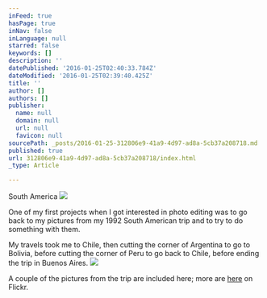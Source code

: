```yaml
---
inFeed: true
hasPage: true
inNav: false
inLanguage: null
starred: false
keywords: []
description: ''
datePublished: '2016-01-25T02:40:33.784Z'
dateModified: '2016-01-25T02:39:40.425Z'
title: ''
author: []
authors: []
publisher:
  name: null
  domain: null
  url: null
  favicon: null
sourcePath: _posts/2016-01-25-312806e9-41a9-4d97-ad8a-5cb37a208718.md
published: true
url: 312806e9-41a9-4d97-ad8a-5cb37a208718/index.html
_type: Article

---
```

South America
![](https://the-grid-user-content.s3-us-west-2.amazonaws.com/129d93d5-3280-4eec-ac5b-8b88a376914a.jpg)

One of my first projects when I got interested in photo editing was to go back to my pictures from my 1992 South American trip and to try to do something with them.

My travels took me to Chile, then cutting the corner of Argentina to go to Bolivia, before cutting the corner of Peru to go back to Chile, before ending the trip in Buenos Aires.
![](https://the-grid-user-content.s3-us-west-2.amazonaws.com/e912da7f-d935-435b-8139-9ad7f8f0725d.jpg)

A couple of the pictures from the trip are included here; more are [here][0] on Flickr.

[0]: https://www.flickr.com/photos/jonathaf/sets/72157600569784475